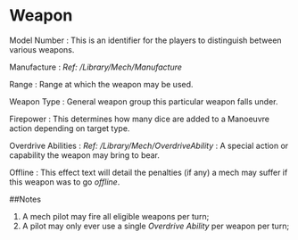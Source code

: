 Weapon
=====


Model Number
:	This is an identifier for the players to distinguish between various weapons.

Manufacture
:	*Ref: /Library/Mech/Manufacture*

Range
:	Range at which the weapon may be used.

Weapon Type
:	General weapon group this particular weapon falls under.

Firepower
:	This determines how many dice are added to a Manoeuvre action depending on target type.

Overdrive Abilities
:	*Ref: /Library/Mech/OverdriveAbility*
:	A special action or capability the weapon may bring to bear.

Offline
:	This effect text will detail the penalties (if any) a mech may suffer if this weapon was to go *offline*. 


##Notes

1. A mech pilot may fire all eligible weapons per turn;  
2. A pilot may only ever use a single *Overdrive Ability* per weapon per turn;  